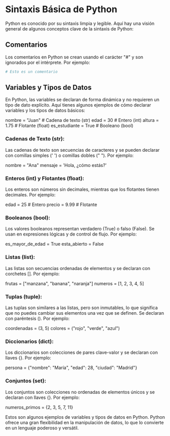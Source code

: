 # Sintaxis Básica de Python

Python es conocido por su sintaxis limpia y legible. Aquí hay una visión general de algunos conceptos clave de la sintaxis de Python:

## Comentarios

Los comentarios en Python se crean usando el carácter "#" y son ignorados por el intérprete. Por ejemplo:

```python
# Esto es un comentario
```

## Variables y Tipos de Datos

En Python, las variables se declaran de forma dinámica y no requieren un tipo de dato explícito. Aquí tienes algunos ejemplos de cómo declarar variables y los tipos de datos básicos:

nombre = "Juan"  # Cadena de texto (str)
edad = 30        # Entero (int)
altura = 1.75    # Flotante (float)
es_estudiante = True  # Booleano (bool)

### Cadenas de Texto (str):

Las cadenas de texto son secuencias de caracteres y se pueden declarar con comillas simples (' ') o comillas dobles (" "). Por ejemplo:

nombre = "Ana"
mensaje = 'Hola, ¿cómo estás?'

### Enteros (int) y Flotantes (float):

Los enteros son números sin decimales, mientras que los flotantes tienen decimales. Por ejemplo:

edad = 25  # Entero
precio = 9.99  # Flotante

### Booleanos (bool):

Los valores booleanos representan verdadero (True) o falso (False). Se usan en expresiones lógicas y de control de flujo. Por ejemplo:

es_mayor_de_edad = True
esta_abierto = False

### Listas (list):

Las listas son secuencias ordenadas de elementos y se declaran con corchetes []. Por ejemplo:

frutas = ["manzana", "banana", "naranja"]
numeros = [1, 2, 3, 4, 5]

### Tuplas (tuple):

Las tuplas son similares a las listas, pero son inmutables, lo que significa que no puedes cambiar sus elementos una vez que se definen. Se declaran con paréntesis (). Por ejemplo:

coordenadas = (3, 5)
colores = ("rojo", "verde", "azul")

### Diccionarios (dict):

Los diccionarios son colecciones de pares clave-valor y se declaran con llaves {}. Por ejemplo:

persona = {"nombre": "María", "edad": 28, "ciudad": "Madrid"}

### Conjuntos (set):

Los conjuntos son colecciones no ordenadas de elementos únicos y se declaran con llaves {}. Por ejemplo:

numeros_primos = {2, 3, 5, 7, 11}

Estos son algunos ejemplos de variables y tipos de datos en Python. Python ofrece una gran flexibilidad en la manipulación de datos, lo que lo convierte en un lenguaje poderoso y versátil.

